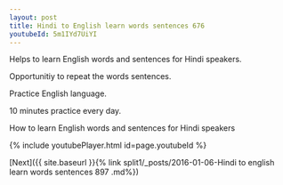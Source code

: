 ```yaml
---
layout: post
title: Hindi to English learn words sentences 676 
youtubeId: 5m1IYd7UiYI
---
```

 
 
Helps to learn English words and sentences for Hindi speakers.

Opportunitiy to repeat the words sentences. 

Practice English language. 
 
10 minutes practice every day. 
 
How to learn English words and sentences for Hindi speakers 
 
{% include youtubePlayer.html id=page.youtubeId %}
 
 
[Next]({{ site.baseurl }}{% link  split1/_posts/2016-01-06-Hindi to english learn words sentences 897 .md%})
 
